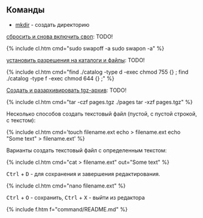 ## Команды

- [mkdir](mkdir) - создать директорию

[сбросить и снова включить своп](swap): <span class="r">TODO!</span>

{% include cl.htm
cmd="sudo swapoff -a
sudo swapon -a" %}

[установить разрешения на каталоги и файлы](command/chmod_chown_r): <span class="r">TODO!</span>

{% include cl.htm
cmd="find ./catalog -type d -exec chmod 755 {} \;
find ./catalog -type f -exec chmod 644 {} \;" %}

[Создать и разархивировать tgz-архив](command/tar): <span class="r">TODO!</span>

{% include cl.htm
cmd="tar -czf pages.tgz ./pages
tar -xzf pages.tgz" %}

Несколько способов создать текстовый файл (пустой, с пустой строкой, с текстом):

{% include cl.htm
cmd='touch filename.ext
echo > filename.ext
echo "Some text" > filename.ext' %}

Варианты создать текстовый файл с определенным текстом:

{% include cl.htm
cmd="cat > filename.ext"
out="Some text" %}

<kbd>Ctrl</kbd> + <kbd>D</kbd> - для сохранения и завершения редактирования.

{% include cl.htm
cmd="nano filename.ext" %}

<kbd>Ctrl</kbd> + <kbd>O</kbd> - сохранить, <kbd>Ctrl</kbd> + <kbd>X</kbd> - выйти из редактора

{% include f.htm f="command/README.md" %}
